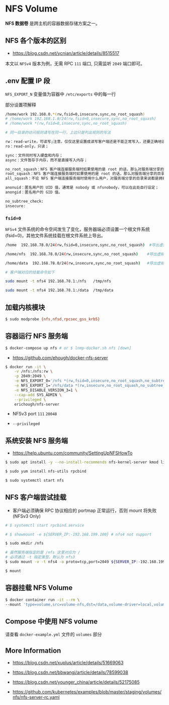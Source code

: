 # NFS Volume

**NFS 数据卷** 是跨主机的容器数据存储方案之一。

## NFS 各个版本的区别

* https://blog.csdn.net/ycnian/article/details/8515517

本文以 `NFSv4` 版本为例，无需 RPC `111` 端口, 只需监听 `2049` 端口即可。

## .env 配置 IP 段

`NFS_EXPORT_N` 变量值为容器中 `/etc/exports` 中的每一行

部分设置项解释

```bash
/home/work 192.168.0.*(rw,fsid=0,insecure,sync,no_root_squash)
# /home/work 192.168.1.0/24(rw,fsid=0,insecure,sync,no_root_squash)  
# /home/work *(rw,fsid=0,insecure,sync,no_root_squash)

# 同一目录的访问规则请写在同一行，上边只是列出规则的写法

rw：read-write，可读写;注意，仅仅这里设置成读写客户端还是不能正常写入，还要正确地设置共享目录的权限，参考问题7  
ro：read-only，只读；  

sync：文件同时写入硬盘和内存；  
async：文件暂存于内存，而不是直接写入内存；  

no_root_squash：NFS 客户端连接服务端时如果使用的是 root 的话，那么对服务端分享的目录来说，也拥有 root 权限。显然开启这项是不安全的。  
root_squash：NFS 客户端连接服务端时如果使用的是 root 的话，那么对服务端分享的目录来说，拥有匿名用户权限，通常他将使用 nobody 或 nfsnobody 身份；  
all_squash：不论 NFS 客户端连接服务端时使用什么用户，对服务端分享的目录来说都是拥有匿名用户权限；  

anonuid：匿名用户的 UID 值，通常是 nobody 或 nfsnobody，可以在此处自行设定；  
anongid：匿名用户的 GID 值。

no_subtree_check:
insecure: 
```

### `fsid=0`

`NFSv4` 文件系统的命令空间发生了变化，服务器端必须设置一个根文件系统(fsid=0)，其他文件系统挂载在根文件系统上导出。

```bash
/home  192.168.78.0/24(rw,fsid=0,insecure,sync,no_root_squash)  #导出虚拟根目录

/home/nfs  192.168.78.0/24(rw,insecure,sync,no_root_squash)    #导出虚拟根下的子目录1

/home/data  192.168.78.0/24(rw,insecure,sync,no_root_squash)   #导出虚拟根下的子目录2

# 客户端对应的挂载命令如下

sudo mount -t nfs4 192.168.78.1:/nfs   /tmp/nfs

sudo mount -t nfs4 192.168.78.1:/data  /tmp/data
```

## 加载内核模块

```bash
$ sudo modprobe {nfs,nfsd,rpcsec_gss_krb5}
```

## 容器运行 NFS 服务端

```bash
$ docker-compose up nfs # or $ lnmp-docker.sh nfs [down]
```

* https://github.com/ehough/docker-nfs-server

```bash
$ docker run -it \
    -v /nfs:/nfs:rw \
    -p 2049:2049 \
    -e NFS_EXPORT_0='/nfs *(rw,fsid=0,insecure,no_root_squash,no_subtree_check)'  \
    -e NFS_EXPORT_1='/nfs/data *(rw,insecure,no_root_squash,no_subtree_check)'  \
    -e NFS_DISABLE_VERSION_3=1 \
    --cap-add SYS_ADMIN \
    --privileged \
    erichough/nfs-server
```

* NFSv3 port `111` `20048`

* `--privileged`

## 系统安装 NFS 服务端

* https://help.ubuntu.com/community/SettingUpNFSHowTo

```bash
$ sudo apt install -y --no-install-recommends nfs-kernel-server kmod libcap2-bin
```

```bash
$ sudo yum install nfs-utils rpcbind

$ sudo systemctl start nfs
```

## NFS 客户端尝试挂载

* 客户端必须确保 RPC 协议相应的 portmap 正常运行，否则 mount 将失败 (NFSv3 Only)

```bash
# $ systemctl start rpcbind.service

# $ showmount -e ${SERVER_IP:-192.168.199.100} # nfs4 not support

$ sudo mkdir /nfs

# 虽然服务端指定的是 /nfs 这里对应为 /
# 必须通过 -t 指定类型，默认为 nfs3
$ sudo mount -v -t nfs4 -o proto=tcp,port=2049 ${SERVER_IP:-192.168.199.100}:/ /nfs

$ mount
```

## 容器挂载 NFS Volume

```bash
$ docker container run -it --rm \
--mount 'type=volume,src=volume-nfs,dst=/data,volume-driver=local,volume-opt=type=nfs,volume-opt=device=192.168.199.100:/,"volume-opt=o=addr=192.168.199.100,vers=4,soft,timeo=180,bg,tcp,rw"' busybox sh
```

## Compose 中使用 NFS volume

请查看 `docker-example.yml` 文件的 `volumes` 部分

## More Information

* https://blog.csdn.net/xuplus/article/details/51669063

* https://blog.csdn.net/bbwangj/article/details/78599038

* https://blog.csdn.net/younger_china/article/details/52175085

* https://github.com/kubernetes/examples/blob/master/staging/volumes/nfs/nfs-server-rc.yaml
